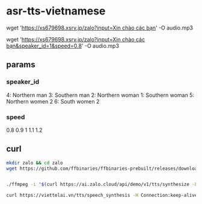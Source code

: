 # asr-tts-vietnamese

wget '[https://xs679698.xsrv.jp/zalo?input=Xin chào các bạn](<https://xs679698.xsrv.jp/zalo?input=Xin chào các bạn>)' -O audio.mp3

wget '[https://xs679698.xsrv.jp/zalo?input=Xin chào các bạn&speaker_id=1&speed=0.8](<https://xs679698.xsrv.jp/zalo?input=Xin chào các bạn&speaker_id=1&speed=0.8>)' -O audio.mp3

## params

### speaker_id

4: Northern man
3: Southern man
2: Northern woman
1: Southern woman
5: Northern women 2
6: South women 2

### speed

0.8 0.9 1 1.1 1.2

## curl

```bash
mkdir zalo && cd zalo
wget https://github.com/ffbinaries/ffbinaries-prebuilt/releases/download/v6.1/ffmpeg-6.1-linux-64.zip && unzip ffmpeg-6.1-linux-64.zip


./ffmpeg -i "$(curl https://ai.zalo.cloud/api/demo/v1/tts/synthesize -b zai_did=8k9uAj3FNiTevcSSryzXoYYo64d0o6V3AB4PHJ8q -H origin:https://ai.zalo.cloud -H referer:https://ai.zalo.cloud/products/text-to-audio-converter --data 'input=Xin+chào+bạn&speaker_id=6&speed=0.9&dict_id=0&quality=0' | jq -r .data.url)" output.mp3
```

```bash
curl https://viettelai.vn/tts/speech_synthesis -H Connection:keep-alive -H Content-Type:application/json --data '{"speed":1,"voice":"hcm-diemmy","text":"Xin chào bạn","tts_return_option":3,"without_filter":false}' -o output.mp3
```
